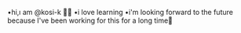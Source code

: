 •hi,ı am @kosi-k 🤖🦾
•i love learning
•i'm looking forward to the future 
because I've been working for this for a long time💾
